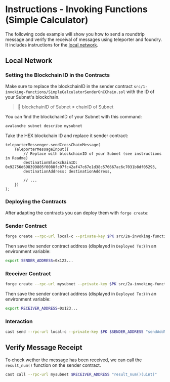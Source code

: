 # Instructions - Invoking Functions (Simple Calculator)

The following code example will show you how to send a roundtrip message and verify the receival of messages using teleporter and foundry. It includes instructions for the [local network](#local-network).

## Local Network

### Setting the Blockchain ID in the Contracts

Make sure to replace the blockchainID in the sender contract `src/1-invoking-functions/SimpleCalculatorSenderOnCChain.sol` with the ID of your Subnet's blockchain.

> :no_entry_sign: blockchainID of Subnet ≠ chainID of Subnet

You can find the blockchainID of your Subnet with this command:

```bash
avalanche subnet describe mysubnet
```

Take the HEX blockchain ID and replace it sender contract:

```solidity
teleporterMessenger.sendCrossChainMessage(
    TeleporterMessageInput({
        // Replace with blockchainID of your Subnet (see instructions in Readme)
        destinationBlockchainID: 0x92756d698399805f0088fc07fc42af47c67e1d38c576667ac6c7031b8df05293,
        destinationAddress: destinationAddress,
        
        // ...
    })
);
```

### Deploying the Contracts

After adapting the contracts you can deploy them with `forge create`:

### Sender Contract
```bash
forge create --rpc-url local-c --private-key $PK src/2a-invoking-functions/SimpleCalculatorSenderOnCChain.sol:SimpleCalculatorSenderOnCChain
```

Then save the sender contract address (displayed in `Deployed To:`) in an environment variable:

```bash
export SENDER_ADDRESS=0x123...
```
### Receiver Contract
```bash
forge create --rpc-url mysubnet --private-key $PK src/2a-invoking-functions/SimpleCalculatorReceiverOnSubnet.sol:SimpleCalculatorReceiverOnSubnet
```

Then save the sender contract address (displayed in `Deployed To:`) in an environment variable:

```bash
export RECEIVER_ADDRESS=0x123...
```

### Interaction

```bash 
cast send --rpc-url local-c --private-key $PK $SENDER_ADDRESS "sendAddMessage(address, uint, uint)" $RECEIVER_ADDRESS 2 3
```

## Verify Message Receipt

To check wether the message has been received, we can call the `result_num()` function on the sender contract. 

```bash
cast call --rpc-url mysubnet $RECEIVER_ADDRESS "result_num()(uint)"
```
